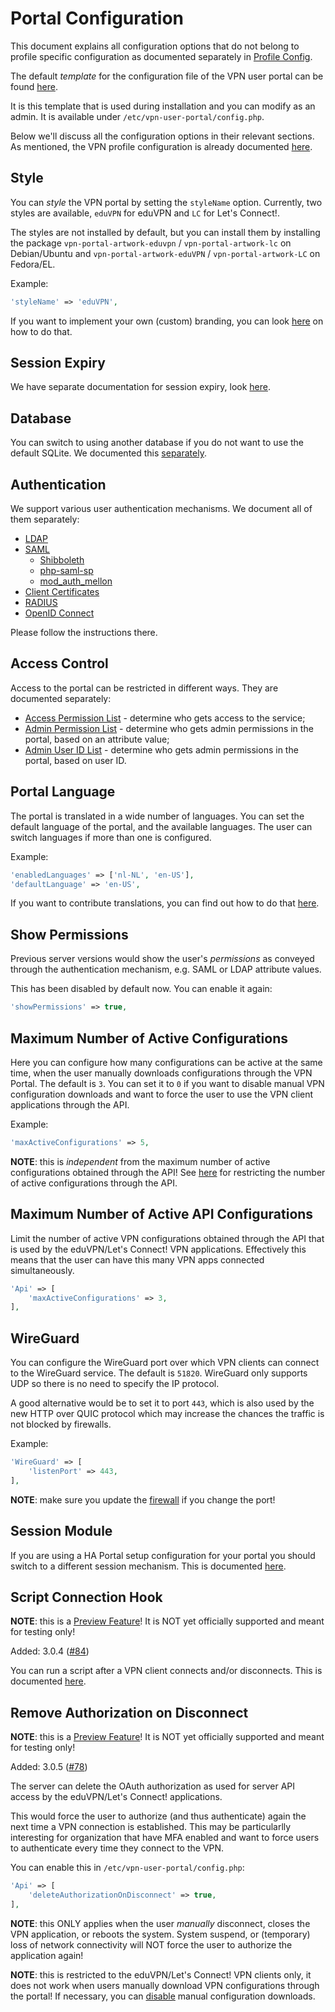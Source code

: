 # Portal Configuration

This document explains all configuration options that do not belong to profile
specific configuration as documented separately in 
[Profile Config](PROFILE_CONFIG.md).

The default _template_ for the configuration file of the VPN user portal can
be found 
[here](https://git.sr.ht/~fkooman/vpn-user-portal/tree/v3/item/config/config.php.example).

It is this template that is used during installation and you can modify as an
admin. It is available under `/etc/vpn-user-portal/config.php`.

Below we'll discuss all the configuration options in their relevant sections. 
As mentioned, the VPN profile configuration is already documented 
[here](PROFILE_CONFIG.md).

## Style

You can _style_ the VPN portal by setting the `styleName` option. Currently, 
two styles are available, `eduVPN` for eduVPN and `LC` for Let's Connect!. 

The styles are not installed by default, but you can install them by 
installing the package `vpn-portal-artwork-eduvpn` / `vpn-portal-artwork-lc` 
on Debian/Ubuntu and `vpn-portal-artwork-eduVPN` / `vpn-portal-artwork-LC` on 
Fedora/EL.

Example:

```php
'styleName' => 'eduVPN',
```

If you want to implement your own (custom) branding, you can look 
[here](CUSTOM_BRANDING.md) on how to do that.

## Session Expiry

We have separate documentation for session expiry, look 
[here](SESSION_EXPIRY.md).

## Database

You can switch to using another database if you do not want to use the default 
SQLite. We documented this [separately](DATABASE.md).

## Authentication

We support various user authentication mechanisms. We document all of them 
separately:

* [LDAP](LDAP.md)
* [SAML](SAML.md)
  * [Shibboleth](SHIBBOLETH_SP.md)
  * [php-saml-sp](PHP_SAML_SP.md)
  * [mod_auth_mellon](MOD_AUTH_MELLON.md)
* [Client Certificates](CLIENT_CERT_AUTH.md)
* [RADIUS](RADIUS.md)
* [OpenID Connect](MOD_AUTH_OPENIDC.md)

Please follow the instructions there.

## Access Control

Access to the portal can be restricted in different ways. They are documented
separately:

* [Access Permission List](ACL.md#access-to-the-service) - determine who gets
  access to the service;
* [Admin Permission List](PORTAL_ADMIN.md#permission) - determine who gets 
  admin permissions in the portal, based on an attribute value;
* [Admin User ID List](PORTAL_ADMIN.md#user-id) - determine who gets admin 
  permissions in the portal, based on user ID.

## Portal Language

The portal is translated in a wide number of languages. You can set the 
default language of the portal, and the available languages. The user can 
switch languages if more than one is configured.

Example:

```php
'enabledLanguages' => ['nl-NL', 'en-US'],
'defaultLanguage' => 'en-US',
```

If you want to contribute translations, you can find out how to do that 
[here](CONTRIBUTE_TRANSLATIONS.md).

## Show Permissions

Previous server versions would show the user's _permissions_ as conveyed 
through the authentication mechanism, e.g. SAML or LDAP attribute values.

This has been disabled by default now. You can enable it again:

```php
'showPermissions' => true,
```

## Maximum Number of Active Configurations

Here you can configure how many configurations can be active at the same time,
when the user manually downloads configurations through the VPN Portal. The
default is `3`. You can set it to `0` if you want to disable manual VPN 
configuration downloads and want to force the user to use the VPN client 
applications through the API.

Example:

```php
'maxActiveConfigurations' => 5,
```

**NOTE**: this is _independent_ from the maximum number of active 
configurations obtained through the API! See 
[here](#maximum-number-of-active-api-configurations) for restricting the number 
of active configurations through the API.

## Maximum Number of Active API Configurations

Limit the number of active VPN configurations obtained through the API that is
used by the eduVPN/Let's Connect! VPN applications. Effectively this means that 
the user can have this many VPN apps connected simultaneously.

```php
'Api' => [
    'maxActiveConfigurations' => 3,
],
```

## WireGuard

You can configure the WireGuard port over which VPN clients can connect to the
WireGuard service. The default is `51820`. WireGuard only supports UDP so there
is no need to specify the IP protocol.

A good alternative would be to set it to port `443`, which is also used by the
new HTTP over QUIC protocol which may increase the chances the traffic is not
blocked by firewalls.

Example:

```php
'WireGuard' => [
    'listenPort' => 443,
],
```

**NOTE**: make sure you update the [firewall](FIREWALL.md) if you change the 
port!

## Session Module

If you are using a HA Portal setup configuration for your portal you should
switch to a different session mechanism. This is documented 
[here](HA_PORTAL.md).

## Script Connection Hook

**NOTE**: this is a [Preview Feature](PREVIEW_FEATURES.md)! It is NOT yet 
officially supported and meant for testing only!

 Added: 3.0.4 ([#84](https://todo.sr.ht/~eduvpn/server/84))

You can run a script after a VPN client connects and/or disconnects. This is
documented [here](SCRIPT_CONNECTION_HOOK.md).

## Remove Authorization on Disconnect

**NOTE**: this is a [Preview Feature](PREVIEW_FEATURES.md)! It is NOT yet 
officially supported and meant for testing only!

Added: 3.0.5 ([#78](https://todo.sr.ht/~eduvpn/server/78))

The server can delete the OAuth authorization as used for server API access by 
the eduVPN/Let's Connect! applications.

This would force the user to authorize (and thus authenticate) again the next
time a VPN connection is established. This may be particularlly interesting for
organization that have MFA enabled and want to force users to authenticate 
every time they connect to the VPN.

You can enable this in `/etc/vpn-user-portal/config.php`:

```php
'Api' => [
    'deleteAuthorizationOnDisconnect' => true,
],
```

**NOTE**: this ONLY applies when the user *manually* disconnect, closes the 
VPN application, or reboots the system. System suspend, or (temporary) loss of
network connectivity will NOT force the user to authorize the application 
again!

**NOTE**: this is restricted to the eduVPN/Let's Connect! VPN clients only, it 
does not work when users manually download VPN configurations through the 
portal! If necessary, you can 
[disable](#maximum-number-of-active-configurations) manual configuration 
downloads.